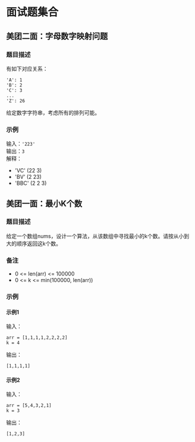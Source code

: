 # 面试题集合

## 美团二面：字母数字映射问题

### 题目描述

有如下对应关系：

```
'A': 1
'B': 2
'C': 3
...
'Z': 26
```

给定数字字符串，考虑所有的排列可能。

### 示例

输入：`'223'`  
输出：`3`  
解释：

- 'VC' (22 3)
- 'BV' (2 23)
- 'BBC' (2 2 3)

## 美团一面：最小K个数

### 题目描述

给定一个数组nums，设计一个算法，从该数组中寻找最小的k个数。请按从小到大的顺序返回这k个数。

### 备注

- 0 <= len(arr) <= 100000
- 0 <= k <= min(100000, len(arr))

### 示例

#### 示例1

输入：

```
arr = [1,1,1,1,2,2,2,2]
k = 4
```

输出：

```
[1,1,1,1]
```

#### 示例2

输入：

```
arr = [5,4,3,2,1]
k = 3
```

输出：

```
[1,2,3]
```
